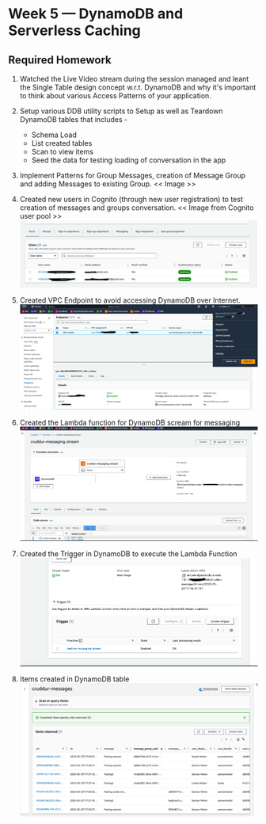 # Week 5 — DynamoDB and Serverless Caching

## Required Homework

1. Watched the Live Video stream during the session managed and leant the Single Table design concept w.r.t. DynamoDB and why it's important to think about various Access Patterns of your application.

2. Setup various DDB utility scripts to Setup as well as Teardown DynamoDB tables that includes - 
   - Schema Load 
   - List created tables
   - Scan to view items
   - Seed the data for testing loading of conversation in the app

3. Implement Patterns for Group Messages, creation of Message Group and adding Messages to existing Group.
   << Image >>

4. Created new users in Cognito (through new user registration) to test creation of messages and groups conversation.
   << Image from Cognito user pool >>
   ![Cognito Users](../_docs/assets/week-5/cognito-users.png)

5. Created VPC Endpoint to avoid accessing DynamoDB over Internet.
   ![VPC EndPoint](../_docs/assets/week-5/vpc-endpoint.png)

6. Created the Lambda function for DynamoDB scream for messaging
   ![Lambda](../_docs/assets/week-5/lambda-function.png)

7. Created the Trigger in DynamoDB to execute the Lambda Function   
   ![DynamoDB Trigger](../_docs/assets/week-5/dynamodb-trigger.png)

8. Items created in DynamoDB table    
   ![DynamoDB Items](../_docs/assets/week-5/dynamodb-items.png)